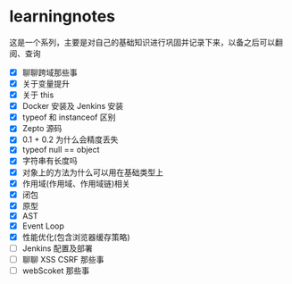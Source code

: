 <!--
 * @Author: your name
 * @Date: 2019-08-31 15:49:59
 * @LastEditTime: 2020-06-22 20:39:42
 * @LastEditors: Please set LastEditors
 * @Description: In User Settings Edit
 * @FilePath: /learningnotes/README.md
-->

# learningnotes

这是一个系列，主要是对自己的基础知识进行巩固并记录下来，以备之后可以翻阅、查询

- [x] 聊聊跨域那些事
- [x] 关于变量提升
- [x] 关于 this
- [x] Docker 安装及 Jenkins 安装
- [x] typeof 和 instanceof 区别
- [x] Zepto 源码
- [x] 0.1 + 0.2 为什么会精度丢失
- [x] typeof null == object
- [x] 字符串有长度吗
- [x] 对象上的方法为什么可以用在基础类型上
- [x] 作用域(作用域、作用域链)相关
- [x] 闭包
- [x] 原型
- [x] AST
- [x] Event Loop
- [x] 性能优化(包含浏览器缓存策略)
- [ ] Jenkins 配置及部署
- [ ] 聊聊 XSS CSRF 那些事
- [ ] webScoket 那些事
